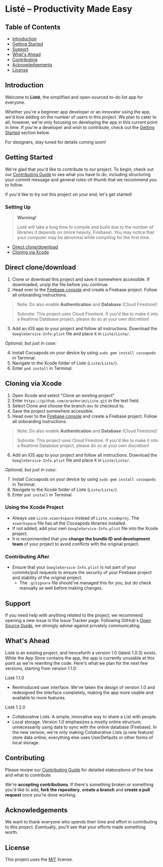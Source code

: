 # Listé – Productivity Made Easy

## Table of Contents
- [Introduction](#introduction)
- [Getting Started](#getting-started)
- [Support](#support)
- [What's Ahead](#whats-ahead)
- [Contributing](#contributing)
- [Acknowledgements](#acknowledgements)
- [License](#license)

## Introduction
Welcome to **Listé**, the simplified and open-sourced to-do list app for everyone.

Whether you're a beginner app developer or an innovator using the app, we'd love adding on the number of users in this project. We plan to cater to all; however, we're only focusing on developing the app in this current point in time. If you're a developer and wish to contribute, check out the [Getting Started](#getting-started) section below.

For designers, stay tuned for details coming soon!

## Getting Started
We're glad that you'd like to contribute to our project. To begin, check out our [Contributing Guide](CONTRIBUTING.md) to see what you have to do, including structuring your commit message and general rules-of-thumb that we recommend you to follow.

If you'd like to try out this project on your end, let's get started!

### Setting Up

> **Warning!**
>
> Listé will take a long time to compile and build due to the number of libraries it depends on (more heavily, Firebase). You may notice that your computer may be abnormal while compiling for the first time.

- [Direct clone/download](#direct-clone/download)
- [Cloning via Xcode](#cloning-via-xcode)

## Direct clone/download
1. Clone or download this project and save it somewhere accessible. If downloaded, unzip the file before you continue.
2. Head over to the [Firebase console](https://console.firebase.google.com) and create a Firebase project. Follow all onboarding instructions.
> Note: Do also enable **Authentication** and **Database** (Cloud Firestore)!
>
> Subnote: This project uses Cloud Firestore. If you'd like to make it into a Realtime Database project, please do so at your own discretion!
3. Add an iOS app to your project and follow all instructions. Download the `GoogleService-Info.plist` file and place it in `Liste/Liste/`.

*Optional, but just in case:*

4. Install Cocoapods on your device by using `sudo gem install cocoapods` in Terminal.
5. Navigate to the Xcode folder of Liste (`Liste/Liste/`).
6. Enter `pod install` in Terminal.

## Cloning via Xcode
1. Open Xcode and select "Clone an existing project".
2. Enter `https://github.com/arashnrim/Liste.git` in the text field.
3. Select Clone and choose the branch `dev` to checkout to.
4. Save the project somewhere accessible.
5. Head over to the [Firebase console](https://console.firebase.google.com) and create a Firebase project. Follow all onboarding instructions.
> Note: Do also enable **Authentication** and **Database** (Cloud Firestore)!
>
> Subnote: This project uses Cloud Firestore. If you'd like to make it into a Realtime Database project, please do so at your own discretion!
6. Add an iOS app to your project and follow all instructions. Download the `GoogleService-Info.plist` file and place it in `Liste/Liste/`.

*Optional, but just in case:*

7. Install Cocoapods on your device by using `sudo gem install cocoapods` in Terminal.
8. Navigate to the Xcode folder of Liste (`Liste/Liste/`).
9. Enter `pod install` in Terminal.

### Using the Xcode Project
- Always use `Liste.xcworkspace` instead of `Liste.xcodeproj`. The `xcworkspace` file has all the Cocoapods libraries installed.
- If not added, add your own `GoogleService-Info.plist` file into the Xcode project.
- It is recommended that you **change the bundle ID and development team** of your project to avoid conflicts with the original project.

### Contributing After

- Ensure that your `GoogleService-Info.plist` is not part of your commits/pull requests to ensure the security of your Firebase project and stability of the original project.
    - The `.gitignore` file should've managed this for you, but do check manually as well before making changes.

## Support
If you need help with anything related to the project, we recommend opening a new issue in the Issue Tracker page. Following GitHub's [Open Source Guide](https://www.opensource.guide), we strongly advise against privately communicating.

## What's Ahead
Listé is an existing project, and henceforth a version 1.0 (latest 1.0.3) exists. While the App Store contains the app, the app is currently unusable at this point as we're rewriting the code. Here's what we plan for the next few versions, starting from version 1.1.0:

Listé 1.1.0
- Reintroduced user interface. We've taken the design of version 1.0 and redesigned the interface completely, making the app more usable and available to more features.

Listé 1.2.0
- Collaborative Lists. A simple, innovative way to share a List with people.
- Local storage. Version 1.0 emphasizes a mostly online structure, unnecessarily using data to sync with the online database (Firebase). In the new version, we're only making Collaborative Lists (a new feature) store data online; everything else uses UserDefaults or other forms of local storage.

## Contributing
Please review our [Contributing Guide](CONTRIBUTING.md) for detailed elaborations of the how and what to contribute.

We're **accepting contributions**. If there's something broken or something you'd like to add, **fork the repository**, **create a branch** and **create a pull request** once you're done working.

## Acknowledgements
We want to thank everyone who spends their time and effort in contributing to this project. Eventually, you'll see that your efforts made something worth.

## License
This project uses the [MIT](https://spdx.org/licenses/MIT.html) license.